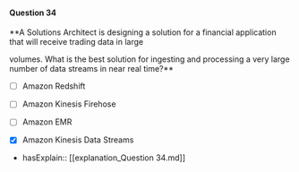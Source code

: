 #### Question  34

**A Solutions Architect is designing a solution for a financial application that will receive trading data in large

volumes. What is the best solution for ingesting and processing a very large number of data streams in near real time?**

- [ ] Amazon Redshift

- [ ] Amazon Kinesis Firehose

- [ ] Amazon EMR

- [x] Amazon Kinesis Data Streams

- hasExplain:: [[explanation_Question  34.md]]
